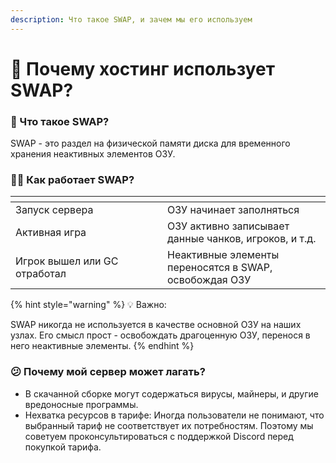 ```yaml
---
description: Что такое SWAP, и зачем мы его используем
---
```


# 🤔 Почему хостинг использует SWAP?

### 🤔 Что такое SWAP?

SWAP - это раздел на физической памяти диска для временного хранения неактивных элементов ОЗУ.

### 👨‍🔬 Как работает SWAP?

<table data-header-hidden><thead><tr><th width="227"></th><th></th></tr></thead><tbody><tr><td>Запуск сервера</td><td>ОЗУ начинает заполняться</td></tr><tr><td>Активная игра</td><td>ОЗУ активно записывает данные чанков, игроков, и т.д. </td></tr><tr><td>Игрок вышел или GC отработал</td><td>Неактивные элементы переносятся в SWAP, освобождая ОЗУ</td></tr></tbody></table>

{% hint style="warning" %}
💡 Важно:

SWAP никогда не используется в качестве основной ОЗУ на наших узлах. Его смысл прост - освобождать драгоценную ОЗУ, перенося в него неактивные элементы.
{% endhint %}

### 😕 Почему мой сервер может лагать?

* В скачанной сборке могут содержаться вирусы, майнеры, и другие вредоносные программы.
* Нехватка ресурсов в тарифе: Иногда пользователи не понимают, что выбранный тариф не соответствует их потребностям. Поэтому мы советуем проконсультироваться с поддержкой Discord перед покупкой тарифа.
